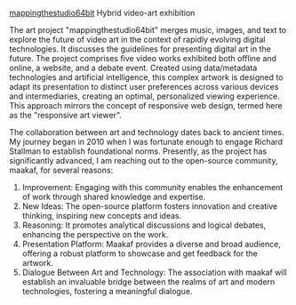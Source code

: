 
[mappingthestudio64bit](https://bokagit.github.io/mappingthestudio64bit/index.html)
 Hybrid video-art exhibition
 
 The art project "mappingthestudio64bit" merges music, images, and text to explore the future of video art in the context of rapidly evolving digital technologies. It discusses the guidelines for presenting digital art in the future. The project comprises five video works exhibited both offline and online, a website, and a debate event. Created using data/metadata technologies and artificial intelligence, this complex artwork is designed to adapt its presentation to distinct user preferences across various devices and intermediaries, creating an optimal, personalized viewing experience. This approach mirrors the concept of responsive web design, termed here as the "responsive art viewer".

The collaboration between art and technology dates back to ancient times. My journey began in 2010 when I was fortunate enough to engage Richard Stallman to establish foundational norms. Presently, as the project has significantly advanced, I am reaching out to the open-source community, maakaf, for several reasons:

1. Improvement: Engaging with this community enables the enhancement of work through shared knowledge and expertise.
2. New Ideas: The open-source platform fosters innovation and creative thinking, inspiring new concepts and ideas.
3. Reasoning: It promotes analytical discussions and logical debates, enhancing the perspective on the work.
4. Presentation Platform: Maakaf provides a diverse and broad audience, offering a robust platform to showcase and get feedback for the artwork.
5. Dialogue Between Art and Technology: The association with maakaf will establish an invaluable bridge between the realms of art and modern technologies, fostering a meaningful dialogue.


